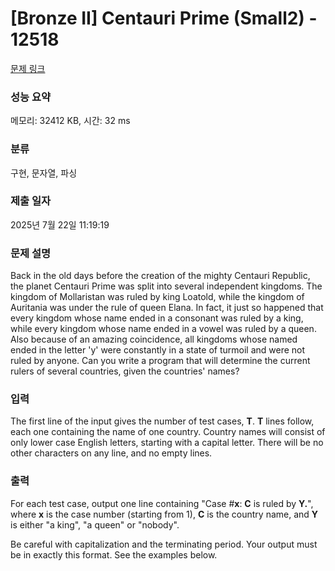 # [Bronze II] Centauri Prime (Small2) - 12518 

[문제 링크](https://www.acmicpc.net/problem/12518) 

### 성능 요약

메모리: 32412 KB, 시간: 32 ms

### 분류

구현, 문자열, 파싱

### 제출 일자

2025년 7월 22일 11:19:19

### 문제 설명

<p>Back in the old days before the creation of the mighty Centauri Republic, the planet Centauri Prime was split into several independent kingdoms. The kingdom of Mollaristan was ruled by king Loatold, while the kingdom of Auritania was under the rule of queen Elana. In fact, it just so happened that every kingdom whose name ended in a consonant was ruled by a king, while every kingdom whose name ended in a vowel was ruled by a queen. Also because of an amazing coincidence, all kingdoms whose named ended in the letter 'y' were constantly in a state of turmoil and were not ruled by anyone. Can you write a program that will determine the current rulers of several countries, given the countries' names?</p>

### 입력 

 <p>The first line of the input gives the number of test cases, <strong>T</strong>.  <strong>T</strong> lines follow, each one containing the name of one country. Country names will consist of only lower case English letters, starting with a capital letter. There will be no other characters on any line, and no empty lines.</p>

### 출력 

 <p>For each test case, output one line containing "Case #<strong>x</strong>: <strong>C</strong> is ruled by <strong>Y.</strong>", where <strong>x</strong> is the case number (starting from 1), <strong>C</strong> is the country name, and <strong>Y</strong> is either "a king", "a queen" or "nobody".</p>

<p>Be careful with capitalization and the terminating period. Your output must be in exactly this format. See the examples below.</p>

